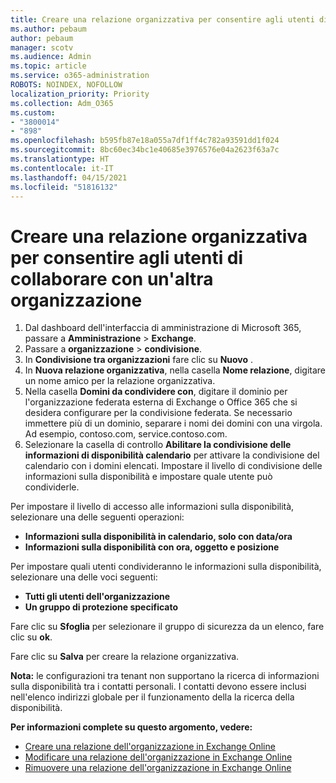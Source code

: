 ```yaml
---
title: Creare una relazione organizzativa per consentire agli utenti di collaborare con un'altra organizzazione
ms.author: pebaum
author: pebaum
manager: scotv
ms.audience: Admin
ms.topic: article
ms.service: o365-administration
ROBOTS: NOINDEX, NOFOLLOW
localization_priority: Priority
ms.collection: Adm_O365
ms.custom:
- "3800014"
- "898"
ms.openlocfilehash: b595fb87e18a055a7df1ff4c782a93591dd1f024
ms.sourcegitcommit: 8bc60ec34bc1e40685e3976576e04a2623f63a7c
ms.translationtype: HT
ms.contentlocale: it-IT
ms.lasthandoff: 04/15/2021
ms.locfileid: "51816132"
---
```

# <a name="create-an-organization-relationship-to-allow-your-users-to-collaborate-with-another-organization"></a>Creare una relazione organizzativa per consentire agli utenti di collaborare con un'altra organizzazione

1. Dal dashboard dell'interfaccia di amministrazione di Microsoft 365, passare a **Amministrazione** > **Exchange**.
2. Passare a **organizzazione** > **condivisione**.
3. In **Condivisione tra organizzazioni** fare clic su **Nuovo** .
4. In **Nuova relazione organizzativa**, nella casella **Nome relazione**, digitare un nome amico per la relazione organizzativa.
5. Nella casella **Domini da condividere con**, digitare il dominio per l'organizzazione federata esterna di Exchange o Office 365 che si desidera configurare per la condivisione federata. Se necessario immettere più di un dominio, separare i nomi dei domini con una virgola. Ad esempio, contoso.com, service.contoso.com.
6. Selezionare la casella di controllo **Abilitare la condivisione delle informazioni di disponibilità calendario** per attivare la condivisione del calendario con i domini elencati. Impostare il livello di condivisione delle informazioni sulla disponibilità e impostare quale utente può condividerle.  

Per impostare il livello di accesso alle informazioni sulla disponibilità, selezionare una delle seguenti operazioni:

- **Informazioni sulla disponibilità in calendario, solo con data/ora**
- **Informazioni sulla disponibilità con ora, oggetto e posizione**  

 Per impostare quali utenti condivideranno le informazioni sulla disponibilità, selezionare una delle voci seguenti:

- **Tutti gli utenti dell'organizzazione**
- **Un gruppo di protezione specificato**  

Fare clic su **Sfoglia** per selezionare il gruppo di sicurezza da un elenco, fare clic su **ok**.

Fare clic su **Salva** per creare la relazione organizzativa.  

**Nota:** le configurazioni tra tenant non supportano la ricerca di informazioni sulla disponibilità tra i contatti personali. I contatti devono essere inclusi nell'elenco indirizzi globale per il funzionamento della la ricerca della disponibilità.

**Per informazioni complete su questo argomento, vedere:**

- [Creare una relazione dell'organizzazione in Exchange Online](https://docs.microsoft.com/exchange/sharing/organization-relationships/create-an-organization-relationship)
- [Modificare una relazione dell'organizzazione in Exchange Online](https://docs.microsoft.com/exchange/sharing/organization-relationships/modify-an-organization-relationship)
- [Rimuovere una relazione dell'organizzazione in Exchange Online](https://docs.microsoft.com/exchange/sharing/organization-relationships/remove-an-organization-relationship)
